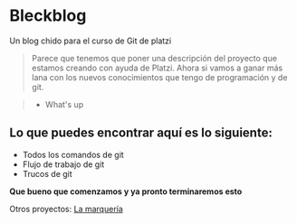 # Bleckblog
Un blog chido para el curso de Git de platzi
> Parece que tenemos que poner una descripción del proyecto que estamos creando con ayuda de Platzi. Ahora si vamos a ganar más lana con los nuevos conocimientos que tengo de programación y de git.

> - What's up

## Lo que puedes encontrar aquí es lo siguiente:
* Todos los comandos de git
* Flujo de trabajo de git
* Trucos de git

**Que bueno que comenzamos y ya pronto terminaremos esto**

Otros proyectos: [La marquería](https://github.com/bleckops/lamarqueria "**La marquería**")
